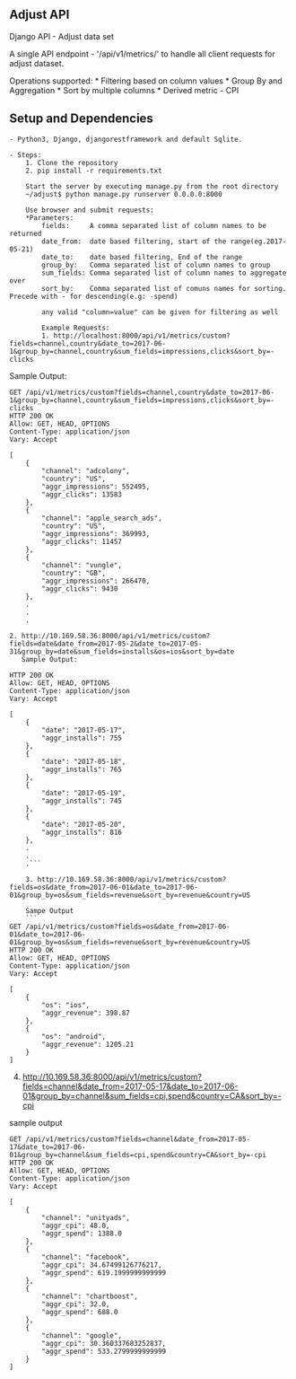 ## Adjust API
Django API - Adjust data set

A single API endpoint - '/api/v1/metrics/' to handle all client requests for adjust dataset.

Operations supported:
    * Filtering based on column values
    * Group By and Aggregation
    * Sort by multiple columns
    * Derived metric - CPI
    
## Setup and Dependencies
    - Python3, Django, djangorestframework and default Sqlite.
    
    - Steps: 
        1. Clone the repository
        2. pip install -r requirements.txt
    
        Start the server by executing manage.py from the root directory
        ~/adjust$ python manage.py runserver 0.0.0.0:8000
        
        Use browser and submit requests:
        *Parameters:
            fields:     A comma separated list of column names to be returned
            date_from:  date based filtering, start of the range(eg.2017-05-21)
            date_to:    date based filtering, End of the range
            group_by:   Comma separated list of column names to group
            sum_fields: Comma separated list of column names to aggregate over
            sort_by:    Comma separated list of comuns names for sorting. Precede with - for descending(e.g: -spend)
            
            any valid "column=value" can be given for filtering as well
            
            Example Requests:
            1. http://localhost:8000/api/v1/metrics/custom?fields=channel,country&date_to=2017-06-1&group_by=channel,country&sum_fields=impressions,clicks&sort_by=-clicks
            
Sample Output:
```            
GET /api/v1/metrics/custom?fields=channel,country&date_to=2017-06-1&group_by=channel,country&sum_fields=impressions,clicks&sort_by=-clicks
HTTP 200 OK
Allow: GET, HEAD, OPTIONS
Content-Type: application/json
Vary: Accept

[
    {
        "channel": "adcolony",
        "country": "US",
        "aggr_impressions": 552495,
        "aggr_clicks": 13583
    },
    {
        "channel": "apple_search_ads",
        "country": "US",
        "aggr_impressions": 369993,
        "aggr_clicks": 11457
    },
    {
        "channel": "vungle",
        "country": "GB",
        "aggr_impressions": 266470,
        "aggr_clicks": 9430
    },
    .
    .
    .
  ```  
  
    2. http://10.169.58.36:8000/api/v1/metrics/custom?fields=date&date_from=2017-05-2&date_to=2017-05-31&group_by=date&sum_fields=installs&os=ios&sort_by=date    
       Sample Output:

```GET /api/v1/metrics/custom?fields=date&date_from=2017-05-2&date_to=2017-05-31&group_by=date&sum_fields=installs&os=ios&sort_by=date
HTTP 200 OK
Allow: GET, HEAD, OPTIONS
Content-Type: application/json
Vary: Accept

[
    {
        "date": "2017-05-17",
        "aggr_installs": 755
    },
    {
        "date": "2017-05-18",
        "aggr_installs": 765
    },
    {
        "date": "2017-05-19",
        "aggr_installs": 745
    },
    {
        "date": "2017-05-20",
        "aggr_installs": 816
    },
    .
    .
    .```
    
    3. http://10.169.58.36:8000/api/v1/metrics/custom?fields=os&date_from=2017-06-01&date_to=2017-06-01&group_by=os&sum_fields=revenue&sort_by=revenue&country=US
    
    Sampe Output
    ```    
GET /api/v1/metrics/custom?fields=os&date_from=2017-06-01&date_to=2017-06-01&group_by=os&sum_fields=revenue&sort_by=revenue&country=US
HTTP 200 OK
Allow: GET, HEAD, OPTIONS
Content-Type: application/json
Vary: Accept

[
    {
        "os": "ios",
        "aggr_revenue": 398.87
    },
    {
        "os": "android",
        "aggr_revenue": 1205.21
    }
]
```


4. http://10.169.58.36:8000/api/v1/metrics/custom?fields=channel&date_from=2017-05-17&date_to=2017-06-01&group_by=channel&sum_fields=cpi,spend&country=CA&sort_by=-cpi

sample output

```
GET /api/v1/metrics/custom?fields=channel&date_from=2017-05-17&date_to=2017-06-01&group_by=channel&sum_fields=cpi,spend&country=CA&sort_by=-cpi
HTTP 200 OK
Allow: GET, HEAD, OPTIONS
Content-Type: application/json
Vary: Accept

[
    {
        "channel": "unityads",
        "aggr_cpi": 48.0,
        "aggr_spend": 1388.0
    },
    {
        "channel": "facebook",
        "aggr_cpi": 34.67499126776217,
        "aggr_spend": 619.1999999999999
    },
    {
        "channel": "chartboost",
        "aggr_cpi": 32.0,
        "aggr_spend": 688.0
    },
    {
        "channel": "google",
        "aggr_cpi": 30.360337683252837,
        "aggr_spend": 533.2799999999999
    }
]
```

    
    
    
    
    
